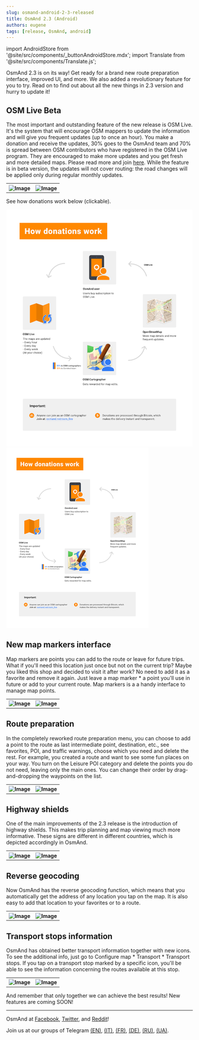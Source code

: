 ```yaml
---
slug: osmand-android-2-3-released
title: OsmAnd 2.3 (Android)
authors: eugene
tags: [release, OsmAnd, android]
---
```

import AndroidStore from '@site/src/components/_buttonAndroidStore.mdx';
import Translate from '@site/src/components/Translate.js';

OsmAnd 2.3 is on its way! Get ready for a brand new route preparation interface, improved UI, and more. We also added a revolutionary feature for you to try. Read on to find out about all the new things in 2.3 version and hurry to update it!

<!--truncate-->

## OSM Live Beta

The most important and outstanding feature of the new release is OSM Live. It's the system that will encourage OSM mappers to update the information and will give you frequent updates (up to once an hour). You make a donation and receive the updates, 30% goes to the OsmAnd team and 70% is spread between OSM contributors who have registered in the OSM Live program. They are encouraged to make more updates and you get fresh and more detailed maps. Please read more and join <a href="http://osmand.net/osm_live#information">here</a>.
While the feature is in beta version, the updates will not cover routing: the road changes will be applied only during regular monthly updates.

<table>
  <tr>
    <th><img src={require('./ver_2_3_9.jpg').default} alt="Image"/></th>
    <th><img src={require('./ver_2_3_10.jpg').default} alt="Image"/></th>
      </tr>
</table> 

See how donations work below (clickable).

![OsmAnd Android 1.90](./osm_live_1.png)
![OsmAnd Android 1.90](./osm_live_small.png)


## New map markers interface

Map markers are points you can add to the route or leave for future trips. What if you'll need this location just once but not on the current trip? Maybe you liked this shop and decided to visit it after work? No need to add it as a favorite and remove it again. Just leave a map marker * a point you'll use in future or add to your current route. Map markers is a a handy interface to manage map points.

<table>
  <tr>
    <th><img src={require('./ver_2_3_11.jpg').default} alt="Image"/></th>
    <th><img src={require('./ver_2_3_12.jpg').default} alt="Image"/></th>
      </tr>
</table> 

## Route preparation

In the completely reworked route preparation menu, you can choose to add a point to the route as last intermediate point, destination, etc., see favorites, POI, and traffic warnings, choose which you need and delete the rest. For example, you created a route and want to see some fun places on your way. You turn on the Leisure POI category and delete the points you do not need, leaving only the main ones. You can change their order by drag-and-dropping the waypoints on the list.

<table>
  <tr>
    <th><img src={require('./ver_2_3_2.jpg').default} alt="Image"/></th>
    <th><img src={require('./ver_2_3_4.jpg').default} alt="Image"/></th>
      </tr>
</table> 

## Highway shields

One of the main improvements of the 2.3 release is the introduction of highway shields. This makes trip planning and map viewing much more informative. These signs are different in different countries, which is depicted accordingly in OsmAnd.

<table>
  <tr>
    <th><img src={require('./shields_3.jpg').default} alt="Image"/></th>
    <th><img src={require('./shields_5.jpg').default} alt="Image"/></th>
      </tr>
</table> 

## Reverse geocoding

Now OsmAnd has the reverse geocoding function, which means that you automatically get the address of any location you tap on the map. It is also easy to add that location to your favorites or to a route.

<table>
  <tr>
    <th><img src={require('./address_1.jpg').default} alt="Image"/></th>
    <th><img src={require('./address_2.jpg').default} alt="Image"/></th>
      </tr>
</table> 

## Transport stops information

OsmAnd has obtained better transport information together with new icons. To see the additional info, just go to Configure map * Transport * Transport stops. If you tap on a transport stop marked by a specific icon, you'll be able to see the information concerning the routes available at this stop.

<table>
  <tr>
    <th><img src={require('./transport_1.jpg').default} alt="Image"/></th>
    <th><img src={require('./ransport_2.jpg').default} alt="Image"/></th>
      </tr>
</table> 


And remember that only together we can achieve the best results!
New features are coming SOON!


____________________________ 

<p>OsmAnd at <a href="https://www.facebook.com/osmandapp/">Facebook</a>, <a href="https://www.twitter.com/osmandapp/">Twitter</a>, and <a href="https://www.reddit.com/r/OsmAnd/">Reddit</a>!</p>
 <p>Join us at our groups of Telegram <a href="https://t.me/OsmAndMaps">(EN)</a>, <a href="https://t.me/itosmand">(IT)</a>,  <a href="https://t.me/frosmand">(FR)</a>, <a href="https://t.me/deosmand">(DE)</a>, <a href="https://t.me/ruosmand">(RU)</a>, <a href="https://t.me/uaosmand">(UA)</a>.</p>



<AndroidStore/>